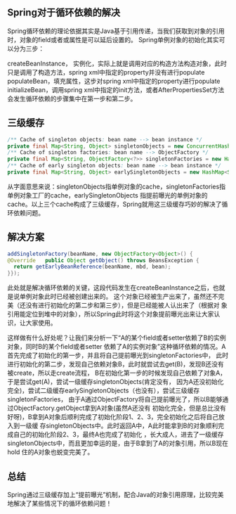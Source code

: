  ## Spring对于循环依赖的解决
 
 Spring循环依赖的理论依据其实是Java基于引用传递，当我们获取到对象的引用时，对象的field或者或属性是可以延后设置的。
 Spring单例对象的初始化其实可以分为三步：
 
 createBeanInstance， 实例化，实际上就是调用对应的构造方法构造对象，此时只是调用了构造方法，spring xml中指定的property并没有进行populate
 populateBean，填充属性，这步对spring xml中指定的property进行populate
 initializeBean，调用spring xml中指定的init方法，或者AfterPropertiesSet方法
 会发生循环依赖的步骤集中在第一步和第二步。
 
 ## 三级缓存

```java
/** Cache of singleton objects: bean name --> bean instance */
private final Map<String, Object> singletonObjects = new ConcurrentHashMap<String, Object>(256);
/** Cache of singleton factories: bean name --> ObjectFactory */
private final Map<String, ObjectFactory<?>> singletonFactories = new HashMap<String, ObjectFactory<?>>(16);
/** Cache of early singleton objects: bean name --> bean instance */
private final Map<String, Object> earlySingletonObjects = new HashMap<String, Object>(16);
```

从字面意思来说：singletonObjects指单例对象的cache，singletonFactories指单例对象工厂的cache，earlySingletonObjects
指提前曝光的单例对象的cache。以上三个cache构成了三级缓存，Spring就用这三级缓存巧妙的解决了循环依赖问题。

## 解决方案

```java
addSingletonFactory(beanName, new ObjectFactory<Object>() {
@Override   public Object getObject() throws BeansException {
  return getEarlyBeanReference(beanName, mbd, bean);
}});
```

此处就是解决循环依赖的关键，这段代码发生在createBeanInstance之后，也就是说单例对象此时已经被创建出来的。
这个对象已经被生产出来了，虽然还不完美（还没有进行初始化的第二步和第三步），但是已经能被人认出来了（根据对
象引用能定位到堆中的对象），所以Spring此时将这个对象提前曝光出来让大家认识，让大家使用。

这样做有什么好处呢？让我们来分析一下“A的某个field或者setter依赖了B的实例对象，同时B的某个field或者setter
依赖了A的实例对象”这种循环依赖的情况。A首先完成了初始化的第一步，并且将自己提前曝光到singletonFactories中，
此时进行初始化的第二步，发现自己依赖对象B，此时就尝试去get(B)，发现B还没有被create，所以走create流程，
B在初始化第一步的时候发现自己依赖了对象A，于是尝试get(A)，尝试一级缓存singletonObjects(肯定没有，
因为A还没初始化完全)，尝试二级缓存earlySingletonObjects（也没有），尝试三级缓存singletonFactories，
由于A通过ObjectFactory将自己提前曝光了，所以B能够通过ObjectFactory.getObject拿到A对象(虽然A还没有
初始化完全，但是总比没有好呀)，B拿到A对象后顺利完成了初始化阶段1、2、3，完全初始化之后将自己放入到一级缓
存singletonObjects中。此时返回A中，A此时能拿到B的对象顺利完成自己的初始化阶段2、3，最终A也完成了初始化
，长大成人，进去了一级缓存singletonObjects中，而且更加幸运的是，由于B拿到了A的对象引用，所以B现在hold
住的A对象也蜕变完美了。

## 总结
Spring通过三级缓存加上“提前曝光”机制，配合Java的对象引用原理，比较完美地解决了某些情况下的循环依赖问题！
